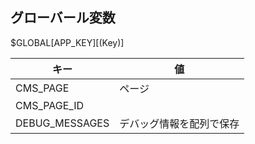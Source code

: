 ## グローバール変数

$GLOBAL[APP_KEY][(Key)]

|キー|値|
|----|----|
|CMS_PAGE|ページ|
|CMS_PAGE_ID||
|DEBUG_MESSAGES|デバッグ情報を配列で保存|
